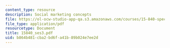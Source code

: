 ```yaml
---
content_type: resource
description: Social marketing concepts
file: https://ol-ocw-studio-app-qa.s3.amazonaws.com/courses/15-840-special-seminar-in-marketing-marketing-management-spring-2004/b864b481cba2bd6fa41b89b024e7ee2d_15840_ses3.pdf
file_type: application/pdf
resourcetype: Document
title: 15840_ses3.pdf
uid: b864b481-cba2-bd6f-a41b-89b024e7ee2d
---
```

